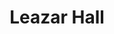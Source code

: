 ---
categories:
- '1950'
events:
- audio_id: sa-rwb-002
  building: Leazar Hall
  categories: leazar-hall
  description: In 1953, NC State College hosted a dairy farm conference on campus.
    Chancellor Bostian declared that African American dairy farmers attending the
    conference could only eat in the west wing of the dining hall. Bostian's announcement
    was in keeping with the College's policy, which declared African Americans attending
    on campus meetings would have meals in the dining hall but only when a separate
    room was available. Leazar Hall served as the campus-dining hall until 1971.
  event_decade: '1950'
  event_id: '88'
  excerpt: In 1953, NC State College hosted a dairy farm conference on campus. Chancellor
    Bostian declared that African American dairy farmers attending the conference
    could only eat in the west wing of the dining hall. Bostian's announcement was
    in keeping with the College's policy, which declared African Americans attending
    on campus meetings would have meals in the dining hall but only when a separate
    room was available. Leazar Hall served as the campus-dining hall until 1971.
  iiif_crop: null
  image id (orig): 0004088
  image_caption: null
  image_id: 0004088
  image_type: null
  redirect_from: /events/10/index.html
  start_date: 01/01/1958
  title: Dairy Farm Conference Segregated Dining
  year: '1958'
lat: '35.7854'
layout: post
lng: '-78.665604'
order: 27
permalink: places/leazar-hall/
place: leazar-hall
title: Leazar Hall

---